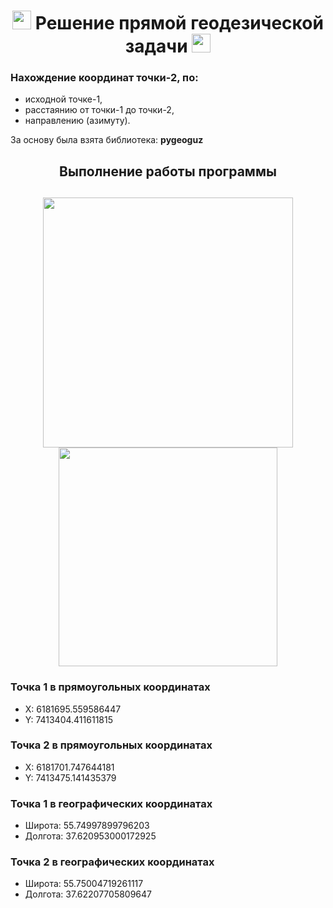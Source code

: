 <h1 align="center"><img src="https://media.tenor.com/4NKYe36DcE8AAAAi/taclan-world.gif" width="30" /> Решение прямой геодезической задачи <img src="https://media.tenor.com/4NKYe36DcE8AAAAi/taclan-world.gif" width="30" /></h1>

### Нахождение координат точки-2, по:  
* исходной точке-1,
* расстаянию от точки-1 до точки-2,
* направлению (азимуту).

За основу была взята библиотека: **pygeoguz**








<h2 align="center">Выполнение работы программы</h2>
<h2 align="center"><img src="https://user-images.githubusercontent.com/91376345/228861636-91c615a1-58c0-4d6a-8be9-3902d5cb36ac.png" width="400" /><img src="https://user-images.githubusercontent.com/91376345/228863063-48ebf65e-f7ce-4b18-8186-8260a08119bd.png" width="350"/></h2>



### Точка 1 в прямоугольных координатах

* X: 6181695.559586447
* Y: 7413404.411611815

### Точка 2 в прямоугольных координатах

* X: 6181701.747644181
* Y: 7413475.141435379

### Точка 1 в географических координатах

* Широта: 55.74997899796203
* Долгота: 37.620953000172925

### Точка 2 в географических координатах

* Широта: 55.75004719261117
* Долгота: 37.62207705809647

